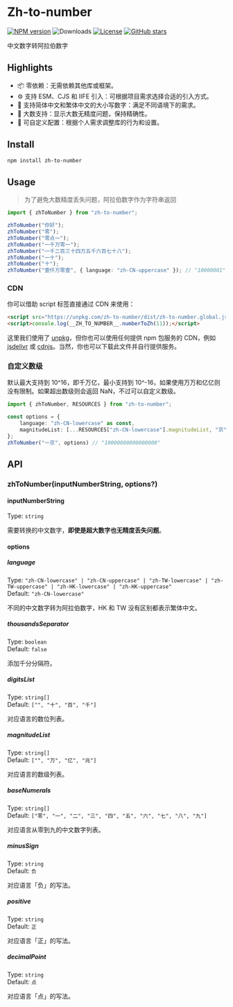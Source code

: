 # Zh-to-number

[![NPM version](https://img.shields.io/npm/v/zh-to-number)](https://www.npmjs.com/package/zh-to-number)
![Downloads](https://img.shields.io/npm/dw/zh-to-number)
[![License](https://img.shields.io/npm/l/zh-to-number)](https://github.com/condorheroblog/number-zh/blob/main/LICENSE)
[![GitHub stars](https://img.shields.io/github/stars/condorheroblog/number-zh)](https://github.com/condorheroblog/number-zh/blob/main/packages/zh-to-number)

中文数字转阿拉伯数字

## Highlights

- 📦 零依赖：无需依赖其他库或框架。
- ⚙️  支持 ESM、CJS 和 IIFE 引入：可根据项目需求选择合适的引入方式。
- 📝 支持简体中文和繁体中文的大小写数字：满足不同语境下的需求。
- 🔢 大数支持：显示大数无精度问题，保持精确性。
- 🔧 可自定义配置：根据个人需求调整库的行为和设置。

## Install

```bash
npm install zh-to-number
```

## Usage

> 为了避免大数精度丢失问题，阿拉伯数字作为字符串返回

```ts
import { zhToNumber } from "zh-to-number";

zhToNumber("你好");																				// NaN
zhToNumber("零");																					// "0"
zhToNumber("零点一");																			// "0.1"
zhToNumber("一千万零一");																	 // "10000001"
zhToNumber("一千二百三十四万五千六百七十八");									 // "12345678"
zhToNumber("一十");																				// "10"
zhToNumber("十");																					// "10"
zhToNumber("壹仟万零壹", { language: "zh-CN-uppercase" }); // "10000001"
```

### CDN

你可以借助 script 标签直接通过 CDN 来使用：

```html
<script src="https://unpkg.com/zh-to-number/dist/zh-to-number.global.js"></script>
<script>console.log(__ZH_TO_NUMBER__.numberToZh(11));</script>
```

这里我们使用了 [unpkg](https://unpkg.com/)，但你也可以使用任何提供 npm 包服务的 CDN，例如 [jsdelivr](https://www.jsdelivr.com/) 或 [cdnjs](https://cdnjs.com/)。当然，你也可以下载此文件并自行提供服务。

### 自定义数级

默认最大支持到 10^16，即千万亿，最小支持到 10^-16，如果使用万万和亿亿则没有限制。如果超出数级则会返回 NaN，不过可以自定义数级。

```ts
import { zhToNumber, RESOURCES } from "zh-to-number";

const options = {
	language: "zh-CN-lowercase" as const,
	magnitudeList: [...RESOURCES["zh-CN-lowercase"].magnitudeList, "京"],
};
zhToNumber("一京", options) // "10000000000000000"
```

## API

### zhToNumber(inputNumberString, options?)

#### inputNumberString

Type: `string`

需要转换的中文数字，**即使是超大数字也无精度丢失问题**。

#### options

##### language

Type: `"zh-CN-lowercase" | "zh-CN-uppercase" | "zh-TW-lowercase" | "zh-TW-uppercase" | "zh-HK-lowercase" | "zh-HK-uppercase"`\
Default: `"zh-CN-lowercase"`

不同的中文数字转为阿拉伯数字，HK 和 TW 没有区别都表示繁体中文。

##### thousandsSeparator

Type: `boolean`\
Default: `false`

添加千分分隔符。

##### digitsList

Type: `string[]`\
Default: `["", "十", "百", "千"]`

对应语言的数位列表。

##### magnitudeList

Type: `string[]`\
Default: `["", "万", "亿", "兆"]`

对应语言的数级列表。

##### baseNumerals

Type: `string[]`\
Default: `["零", "一", "二", "三", "四", "五", "六", "七", "八", "九"]`

对应语言从零到九的中文数字列表。

##### minusSign

Type: `string`\
Default: `负`

对应语言「负」的写法。

##### positive

Type: `string`\
Default: `正`

对应语言「正」的写法。

##### decimalPoint

Type: `string`\
Default: `点`

对应语言「点」的写法。


